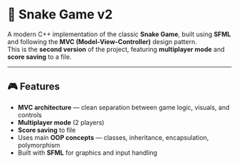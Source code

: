 # 🐍 Snake Game v2

A modern C++ implementation of the classic **Snake Game**, built using **SFML** and following the **MVC (Model-View-Controller)** design pattern.  
This is the **second version** of the project, featuring **multiplayer mode** and **score saving** to a file.  

---

## 🎮 Features

-  **MVC architecture** — clean separation between game logic, visuals, and controls  
-  **Multiplayer mode** (2 players)  
-  **Score saving** to file  
-  Uses main **OOP concepts** — classes, inheritance, encapsulation, polymorphism  
-  Built with **SFML** for graphics and input handling  



